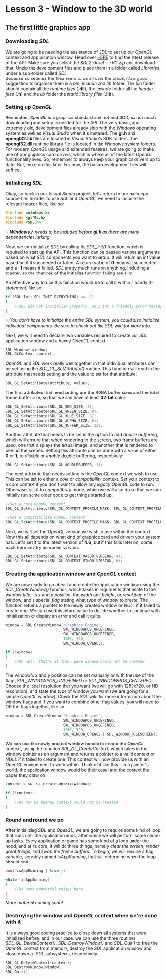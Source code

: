 # Lesson 3 - Window to the 3D world

## The first little graphics app

### Downloading _SDL_

We are going to be needing the assistance of _SDL_ to set up our _OpenGL_ context and applpication window. Head over [HERE](https://github.com/libsdl-org/SDL/releases) to find the latest release of the API. Make sure you select the _SDL2-devel-...-VC.zip_ and download that. Unzip the development files and place them in a folder called _Libraries_, under a sub-folder called _SDL_. <br> 
Because sometimes the files seem to be all over the place, it's a good suggestion to organise them in a _bin_, _include_ and _lib_ folder. The _bin_ folder should contain all the _runtime files_ (**.dll**), the _include_ folder all the _header files_ (**.h**) and the _lib_ folder the _static library files_ (**.lib**).

### Setting up _OpenGL_

Remember, _OpenGL_ is a graphics standard and not and SDK, so not much downloading and setup is needed for the API. The very basic, and extremely old, development files already ship with the _Windows_ operating system as well as _Visual Studio_ when it's installed. The **gl.h** and **opengl32.lib** files are located in _Visual Studio_'s SDK folders. The **opengl32.dll** runtime library file is located in the _Windows_ system folders. For modern _OpenGL_ usage and extended features, we are going to make use of our graphics card drivers, which is where all of the latest _OpenGL_ functionality lives. So, remember to always keep your graphics drivers up to date. But, more on this later. For now, the basic development files will suffice.

### Initializing _SDL_

Okay, so back in our _Visual Studio_ project, let's return to our _main.cpp_ source file. In order to use _SDL_ and _OpenGL_, we need to include the relevant header files, like so:

```cpp
#include <Windows.h>
#include <gl/GL.h>
#include <SDL.h>
```

💡 _**Windows.h** needs to be included before **gl.h** as there are many dependencies lurking_

Now, we can initialize _SDL_ by calling its _SDL_Init()_ function, which is required to start up the API. This function can be passed various arguments based on what _SDL_ components you want to setup. It will return an _int_ value based on if it succeeded or failed. A return value of **0** means it succeeded and a **-1** means it failed. _SDL_ pretty much runs on anything, including a toaster, so the chances of the initialize function failing are slim. <br>

An effective way to use this function would be to call it within a handy _if-statement_, like so:

```cpp
if (SDL_Init(SDL_INIT_EVERYTHING) == -1)
{
    //SDL did not initialize properly, so print a friendly error message and run for the hills
}
```

💡 _You don't have to initialize the entire SDL system, you could also initialize individual components. Be sure to check out the SDL wiki for more info_.

Next, we will need to declare two variables required to create our _SDL_ application window and a handy _OpenGL_ context:

```cpp
SDL_Window* window;
SDL_GLContext context;
```

_OpenGL_ and _SDL_ work really well together in that individual attributes can be set using the _SDL_GL_SetAttribute()_ routine. This function will read in the attribute that needs setting and the value to set for that attribute:

```cpp
SDL_GL_SetAttribute(attribute, value);
```

The first attributes that need setting are the RGBA buffer sizes and the total frame buffer size, so that we can have at least **32-bit** color:

```cpp
SDL_GL_SetAttribute(SDL_GL_RED_SIZE, 8);
SDL_GL_SetAttribute(SDL_GL_GREEN_SIZE, 8);
SDL_GL_SetAttribute(SDL_GL_BLUE_SIZE, 8);
SDL_GL_SetAttribute(SDL_GL_ALPHA_SIZE, 8);
SDL_GL_SetAttribute(SDL_GL_BUFFER_SIZE, 32);
```

Another attribute that needs to be set is the option to add _double buffering_, which will ensure that when rendering to the screen, two frame buffers are used, one that displays the actual image, and another that is rendered to behind the scenes. Setting this attribute can be done with a value of either **0** or **1**, to _disable_ or _enable_ double buffering, respectively: 

```cpp
SDL_GL_SetAttribute(SDL_GL_DOUBLEBUFFER, 1);
```

The next attribute that needs setting is the _OpenGL_ context we wish to use. This can be set to either a _core_ or _compatibility_ context. Set your context to a _core_ context if you don't want to allow any _legacy OpenGL_ code to run. Otherwise, set it to _compatibility_ mode, which we will also do so that we can initially run some older code to get things started up.

```cpp
//Set a core OpenGL context
SDL_GL_SetAttribute(SDL_GL_CONTEXT_PROFILE_MASK, SDL_GL_CONTEXT_PROFILE_CORE);

//Set a compatibility OpenGL context
SDL_GL_SetAttribute(SDL_GL_CONTEXT_PROFILE_MASK, SDL_GL_CONTEXT_PROFILE_COMPATIBILITY);  
```

Next, we will set the _OpenGL_ version we wish to use within this context. Now this all depends on what kind of graphics card and drivers your system has. Let's set it to the latest version of **4.6**, but if this fails later on, come back here and try an earlier version. 

```cpp
SDL_GL_SetAttribute(SDL_GL_CONTEXT_MAJOR_VERSION, 4);
SDL_GL_SetAttribute(SDL_GL_CONTEXT_MINOR_VERSION, 6);
```
 
### Creating the application window and _OpenGL_ context

We are now ready to go ahead and create the application window using the _SDL_CreateWindow()_ function, which takes in arguments that relate to the _window title_, its _x_ and _y_ _position_, the _width_ and _height_, or _resolution_ of the window, and a special _flag_ stating what _type of window_ to create. The function returns a pointer to the newly created window or _NULL_ if it failed to create one. We can use this return value to decide whether to continue with initialization or display an error and call it quits.

```cpp
window = SDL_CreateWindow("Graphics Engine", 
                          SDL_WINDOWPOS_UNDEFINED, 
                          SDL_WINDOWPOS_UNDEFINED, 
                          1280, 720, 
                          SDL_WINDOW_OPENGL);

if (!window)
{
    //Oh well, that's it then, game window could not be created
}
```

The window's _x_ and _y_ position can be set manually or with the use of the flags _SDL_WINDOWPOS_UNDEFINED_ or _SDL_WINDOWPOS_CENTERED_. Choose the ideal resolution that you want (we will go with 1280x720, or HD resolution), and state the type of window you want (we are going for a simple _OpenGL_ window). Check the _SDL_ wiki for more information about the window flags and if you want to combine other flag values, you will need to OR the flags together, like so:

```cpp
window = SDL_CreateWindow("Graphics Engine", 
                          SDL_WINDOWPOS_UNDEFINED, 
                          SDL_WINDOWPOS_UNDEFINED, 
                          1280, 720, 
                          SDL_WINDOW_OPENGL | SDL_WINDOW_FULLSCREEN);
```

We can use the newly created window handle to create the _OpenGL_ context, using the function _SDL_GL_CreateContext_, which takes in the window pointer as an argument and returns a pointer to a valid context or _NULL_ if it failed to create one. This context will now provide us with an _OpenGL_ environment to work within. Think of it like this - in a painter's world, the application window would be their easel and the context the paper they draw on.   

```cpp
context = SDL_GL_CreateContext(window);

if (!context)
{
    //Oh no! No OpenGL context could not be created 
}
```

### Round and round we go

After initializing _SDL_ and _OpenGL_, we are going to require some kind of loop that runs until the application ends, after which we will perform some clean-up tasks. Every application or game has some kind of a loop under the hood, and at its core, it will do three things, namely _clear the screen_, _render great things_, and _swap the frame buffers_. To begin, we will require a flag variable, sensibly named _isAppRunning_, that will determine when the loop should end. 

```cpp
bool isAppRunning { true };

while (isAppRunning)
{
    //Do some wonderful things here...
}
```

_More material coming soon!_

### Destroying the window and _OpenGL_ context when we're done with it

It is always good coding practice to close down all systems that were initialized before, and in our case, we can use the three routines _SDL_GL_DeleteContext()_, _SDL_DestroyWindow()_ and _SDL_Quit()_ to free the _OpenGL_ context from memory, destroy the _SDL_ application window and close down all _SDL_ subsystems, respectively.

```cpp
SDL_GL_DeleteContext(context);
SDL_DestroyWindow(window);
SDL_Quit();
```


